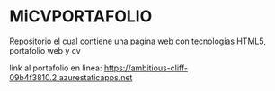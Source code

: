 # MiCVPORTAFOLIO
Repositorio el cual contiene una pagina web con tecnologias HTML5, portafolio web y cv

link al portafolio en linea: https://ambitious-cliff-09b4f3810.2.azurestaticapps.net
